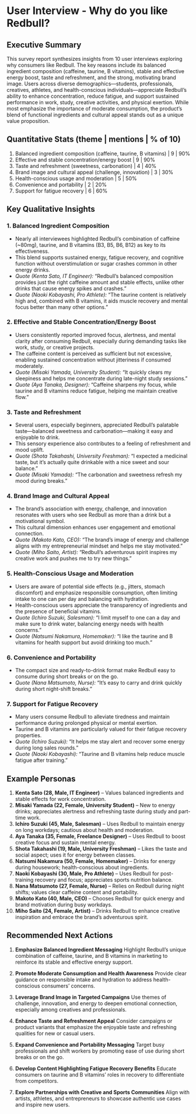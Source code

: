 # User Interview - Why do you like Redbull?

## Executive Summary
This survey report synthesizes insights from 10 user interviews exploring why consumers like Redbull. The key reasons include its balanced ingredient composition (caffeine, taurine, B vitamins), stable and effective energy boost, taste and refreshment, and the strong, motivating brand image. Users across diverse demographics—students, professionals, creatives, athletes, and health-conscious individuals—appreciate Redbull’s ability to enhance concentration, reduce fatigue, and support sustained performance in work, study, creative activities, and physical exertion. While most emphasize the importance of moderate consumption, the product’s blend of functional ingredients and cultural appeal stands out as a unique value proposition.

## Quantitative Stats (theme | mentions | % of 10)
1. Balanced ingredient composition (caffeine, taurine, B vitamins) | 9 | 90%
2. Effective and stable concentration/energy boost | 9 | 90%
3. Taste and refreshment (sweetness, carbonation) | 4 | 40%
4. Brand image and cultural appeal (challenge, innovation) | 3 | 30%
5. Health-conscious usage and moderation | 5 | 50%
6. Convenience and portability | 2 | 20%
7. Support for fatigue recovery | 6 | 60%

## Key Qualitative Insights

### 1. Balanced Ingredient Composition
- Nearly all interviewees highlighted Redbull’s combination of caffeine (~80mg), taurine, and B vitamins (B3, B5, B6, B12) as key to its effectiveness.
- This blend supports sustained energy, fatigue recovery, and cognitive function without overstimulation or sugar crashes common in other energy drinks.
- *Quote (Kenta Sato, IT Engineer):* “Redbull’s balanced composition provides just the right caffeine amount and stable effects, unlike other drinks that cause energy spikes and crashes.”
- *Quote (Naoki Kobayashi, Pro Athlete):* “The taurine content is relatively high and, combined with B vitamins, it aids muscle recovery and mental focus better than many other options.”

### 2. Effective and Stable Concentration/Energy Boost
- Users consistently reported improved focus, alertness, and mental clarity after consuming Redbull, especially during demanding tasks like work, study, or creative projects.
- The caffeine content is perceived as sufficient but not excessive, enabling sustained concentration without jitteriness if consumed moderately.
- *Quote (Misaki Yamada, University Student):* “It quickly clears my sleepiness and helps me concentrate during late-night study sessions.”
- *Quote (Aya Tanaka, Designer):* “Caffeine sharpens my focus, while taurine and B vitamins reduce fatigue, helping me maintain creative flow.”

### 3. Taste and Refreshment
- Several users, especially beginners, appreciated Redbull’s palatable taste—balanced sweetness and carbonation—making it easy and enjoyable to drink.
- This sensory experience also contributes to a feeling of refreshment and mood uplift.
- *Quote (Shota Takahashi, University Freshman):* “I expected a medicinal taste, but it’s actually quite drinkable with a nice sweet and sour balance.”
- *Quote (Misaki Yamada):* “The carbonation and sweetness refresh my mood during breaks.”

### 4. Brand Image and Cultural Appeal
- The brand’s association with energy, challenge, and innovation resonates with users who see Redbull as more than a drink but a motivational symbol.
- This cultural dimension enhances user engagement and emotional connection.
- *Quote (Makoto Kato, CEO):* “The brand’s image of energy and challenge aligns with my entrepreneurial mindset and helps me stay motivated.”
- *Quote (Miho Saito, Artist):* “Redbull’s adventurous spirit inspires my creative work and pushes me to try new things.”

### 5. Health-Conscious Usage and Moderation
- Users are aware of potential side effects (e.g., jitters, stomach discomfort) and emphasize responsible consumption, often limiting intake to one can per day and balancing with hydration.
- Health-conscious users appreciate the transparency of ingredients and the presence of beneficial vitamins.
- *Quote (Ichiro Suzuki, Salesman):* “I limit myself to one can a day and make sure to drink water, balancing energy needs with health concerns.”
- *Quote (Natsumi Nakamura, Homemaker):* “I like the taurine and B vitamins for health support but avoid drinking too much.”

### 6. Convenience and Portability
- The compact size and ready-to-drink format make Redbull easy to consume during short breaks or on the go.
- *Quote (Nana Matsumoto, Nurse):* “It’s easy to carry and drink quickly during short night-shift breaks.”

### 7. Support for Fatigue Recovery
- Many users consume Redbull to alleviate tiredness and maintain performance during prolonged physical or mental exertion.
- Taurine and B vitamins are particularly valued for their fatigue recovery properties.
- *Quote (Ichiro Suzuki):* “It helps me stay alert and recover some energy during long sales rounds.”
- *Quote (Naoki Kobayashi):* “Taurine and B vitamins help reduce muscle fatigue after training.”

## Example Personas

1. **Kenta Sato (28, Male, IT Engineer)** – Values balanced ingredients and stable effects for work concentration.
2. **Misaki Yamada (22, Female, University Student)** – New to energy drinks; appreciates alertness and refreshing taste during study and part-time work.
3. **Ichiro Suzuki (45, Male, Salesman)** – Uses Redbull to maintain energy on long workdays; cautious about health and moderation.
4. **Aya Tanaka (35, Female, Freelance Designer)** – Uses Redbull to boost creative focus and sustain mental energy.
5. **Shota Takahashi (19, Male, University Freshman)** – Likes the taste and social aspect; uses it for energy between classes.
6. **Natsumi Nakamura (50, Female, Homemaker)** – Drinks for energy during housework; health-conscious about ingredients.
7. **Naoki Kobayashi (30, Male, Pro Athlete)** – Uses Redbull for post-training recovery and focus; appreciates sports nutrition balance.
8. **Nana Matsumoto (27, Female, Nurse)** – Relies on Redbull during night shifts; values clear caffeine content and portability.
9. **Makoto Kato (40, Male, CEO)** – Chooses Redbull for quick energy and brand motivation during busy workdays.
10. **Miho Saito (24, Female, Artist)** – Drinks Redbull to enhance creative inspiration and embrace the brand’s adventurous spirit.

## Recommended Next Actions

1. **Emphasize Balanced Ingredient Messaging**
   Highlight Redbull’s unique combination of caffeine, taurine, and B vitamins in marketing to reinforce its stable and effective energy support.

2. **Promote Moderate Consumption and Health Awareness**
   Provide clear guidance on responsible intake and hydration to address health-conscious consumers’ concerns.

3. **Leverage Brand Image in Targeted Campaigns**
   Use themes of challenge, innovation, and energy to deepen emotional connection, especially among creatives and professionals.

4. **Enhance Taste and Refreshment Appeal**
   Consider campaigns or product variants that emphasize the enjoyable taste and refreshing qualities for new or casual users.

5. **Expand Convenience and Portability Messaging**
   Target busy professionals and shift workers by promoting ease of use during short breaks or on the go.

6. **Develop Content Highlighting Fatigue Recovery Benefits**
   Educate consumers on taurine and B vitamins’ roles in recovery to differentiate from competitors.

7. **Explore Partnerships with Creative and Sports Communities**
   Align with artists, athletes, and entrepreneurs to showcase authentic use cases and inspire new users.
